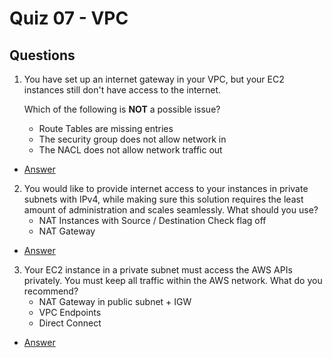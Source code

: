 # Quiz 07 - VPC

## Questions
1) You have set up an internet gateway in your VPC, but your EC2 instances still don't have access to the internet.

   Which of the following is **NOT** a possible issue?
   * Route Tables are missing entries
   * The security group does not allow network in
   * The NACL does not allow network traffic out
* [Answer](https://i.imgur.com/f6Y0O7n.png)
2) You would like to provide internet access to your instances in private subnets with IPv4, while making sure
   this solution requires the least amount of administration and scales seamlessly. What should you use?
   * NAT Instances with Source / Destination Check flag off
   * NAT Gateway
* [Answer](https://i.imgur.com/DzHw75J.png)
3) Your EC2 instance in a private subnet must access the AWS APIs privately. You must keep all traffic within the AWS network. What do you recommend?
   * NAT Gateway in public subnet + IGW
   * VPC Endpoints
   * Direct Connect
* [Answer](https://i.imgur.com/p9l3zbt.png)
